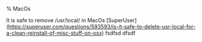 % MacOs

It is safe to remove /usr/local/ in MacOs [SuperUser]
(https://superuser.com/questions/593593/is-it-safe-to-delete-usr-local-for-a-clean-reinstall-of-misc-stuff-on-osx)
fsdfsd
dfsdf
